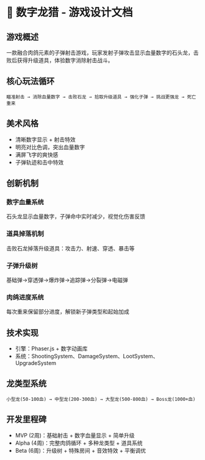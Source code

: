 # 🔫 数字龙猎 - 游戏设计文档

## 游戏概述
一款融合肉鸽元素的子弹射击游戏，玩家发射子弹攻击显示血量数字的石头龙，击败后获得升级道具，体验数字消除射击战斗。

## 核心玩法循环
```
瞄准射击 → 消除血量数字 → 击败石龙 → 拾取升级道具 → 强化子弹 → 挑战更强龙 → 死亡重来
```

## 美术风格
- 清晰数字显示 + 射击特效
- 明亮对比色调，突出血量数字
- 满屏飞字的爽快感
- 子弹轨迹和击中特效

## 创新机制
### 数字血量系统
石头龙显示血量数字，子弹命中实时减少，视觉化伤害反馈

### 道具掉落机制  
击败石龙掉落升级道具：攻击力、射速、穿透、暴击等

### 子弹升级树
基础弹→穿透弹→爆炸弹→追踪弹→分裂弹→电磁弹

### 肉鸽进度系统
每次重来保留部分进度，解锁新子弹类型和起始加成

## 技术实现
- 引擎：Phaser.js + 数字动画库
- 系统：ShootingSystem、DamageSystem、LootSystem、UpgradeSystem

## 龙类型系统
```
小型龙(50-100血) → 中型龙(200-300血) → 大型龙(500-800血) → Boss龙(1000+血)
```

## 开发里程碑
- MVP (2周)：基础射击 + 数字血量显示 + 简单升级
- Alpha (4周)：完整肉鸽循环 + 多种龙类型 + 道具系统
- Beta (6周)：升级树 + 特殊房间 + 音效特效 + 平衡调优
